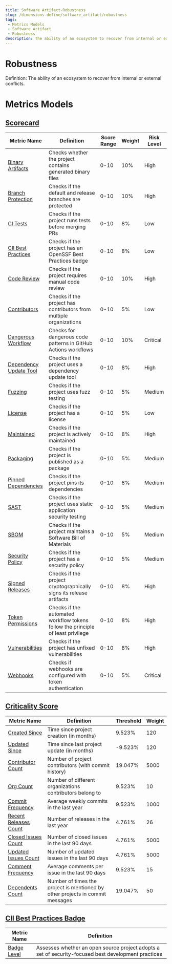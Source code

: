 ```yaml
---
title: Software Artifact-Robustness
slug: /dimensions-define/software_artifact/robustness
tags:
 - Metrics Models
 - Software Artifact
 - Robustness
description: The ability of an ecosystem to recover from internal or external conflicts.
---
```


# Robustness

Definition: The ability of an ecosystem to recover from internal or external conflicts.

# Metrics Models

## [Scorecard](./scorecard.md)

| Metric Name | Definition | Score Range | Weight | Risk Level |
|---|---|---|---|---|
| [Binary Artifacts](./scorecard.md#binary-artifacts) | Checks whether the project contains generated binary files | 0-10 | 10% | High |
| [Branch Protection](./scorecard.md#branch-protection) | Checks if the default and release branches are protected | 0-10 | 10% | High |
| [CI Tests](./scorecard.md#ci-tests) | Checks if the project runs tests before merging PRs | 0-10 | 8% | Low |
| [CII Best Practices](./scorecard.md#cii-best-practices) | Checks if the project has an OpenSSF Best Practices badge | 0-10 | 8% | Low |
| [Code Review](./scorecard.md#code-review) | Checks if the project requires manual code review | 0-10 | 10% | High |
| [Contributors](./scorecard.md#contributors) | Checks if the project has contributors from multiple organizations | 0-10 | 5% | Low |
| [Dangerous Workflow](./scorecard.md#dangerous-workflow) | Checks for dangerous code patterns in GitHub Actions workflows | 0-10 | 10% | Critical |
| [Dependency Update Tool](./scorecard.md#dependency-update-tool) | Checks if the project uses a dependency update tool | 0-10 | 8% | High |
| [Fuzzing](./scorecard.md#fuzzing) | Checks if the project uses fuzz testing | 0-10 | 5% | Medium |
| [License](./scorecard.md#license) | Checks if the project has a license | 0-10 | 5% | Low |
| [Maintained](./scorecard.md#maintained) | Checks if the project is actively maintained | 0-10 | 8% | High |
| [Packaging](./scorecard.md#packaging) | Checks if the project is published as a package | 0-10 | 5% | Medium |
| [Pinned Dependencies](./scorecard.md#pinned-dependencies) | Checks if the project pins its dependencies | 0-10 | 8% | Medium |
| [SAST](./scorecard.md#sast) | Checks if the project uses static application security testing | 0-10 | 5% | Medium |
| [SBOM](./scorecard.md#sbom) | Checks if the project maintains a Software Bill of Materials | 0-10 | 5% | Medium |
| [Security Policy](./scorecard.md#security-policy) | Checks if the project has a security policy | 0-10 | 5% | Medium |
| [Signed Releases](./scorecard.md#signed-releases) | Checks if the project cryptographically signs its release artifacts | 0-10 | 8% | High |
| [Token Permissions](./scorecard.md#token-permissions) | Checks if the automated workflow tokens follow the principle of least privilege | 0-10 | 8% | High |
| [Vulnerabilities](./scorecard.md#vulnerabilities) | Checks if the project has unfixed vulnerabilities | 0-10 | 8% | High |
| [Webhooks](./scorecard.md#webhooks) | Checks if webhooks are configured with token authentication | 0-10 | 5% | Critical |

## [Criticality Score](./criticality_score.md)

| Metric Name | Definition | Threshold | Weight |
|---|---|---|---|
| [Created Since](./criticality_score.md#created-since) | Time since project creation (in months) | 9.523% | 120 |
| [Updated Since](./criticality_score.md#updated-since) | Time since last project update (in months) | -9.523% | 120 |
| [Contributor Count](./criticality_score.md#contributor-count) | Number of project contributors (with commit history) | 19.047% | 5000 |
| [Org Count](./criticality_score.md#org-count) | Number of different organizations contributors belong to | 9.523% | 10 |
| [Commit Frequency](./criticality_score.md#commit-frequency) | Average weekly commits in the last year | 9.523% | 1000 |
| [Recent Releases Count](./criticality_score.md#recent-releases-count) | Number of releases in the last year | 4.761% | 26 |
| [Closed Issues Count](./criticality_score.md#closed-issues-count) | Number of closed issues in the last 90 days | 4.761% | 5000 |
| [Updated Issues Count](./criticality_score.md#updated-issues-count) | Number of updated issues in the last 90 days | 4.761% | 5000 |
| [Comment Frequency](./criticality_score.md#comment-frequency) | Average comments per issue in the last 90 days | 9.523% | 15 |
| [Dependents Count](./criticality_score.md#dependents-count) | Number of times the project is mentioned by other projects in commit messages | 19.047% | 50 |

## [CII Best Practices Badge](./cii_best_badge.md)

| Metric Name | Definition |
|---|---|
| [Badge Level](./cii_best_badge.md) | Assesses whether an open source project adopts a set of security-focused best development practices |